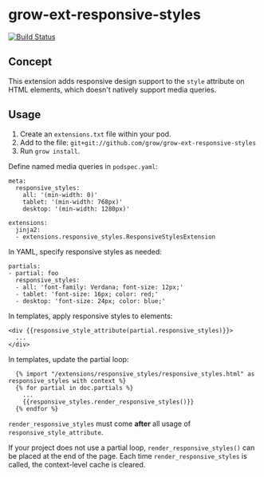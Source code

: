 # grow-ext-responsive-styles

[![Build Status](https://travis-ci.org/grow/grow-ext-responsive-styles.svg?branch=master)](https://travis-ci.org/grow/grow-ext-responsive-styles)

## Concept

This extension adds responsive design support to the `style` attribute on HTML
elements, which doesn't natively support media queries.

## Usage

1. Create an `extensions.txt` file within your pod.
1. Add to the file: `git+git://github.com/grow/grow-ext-responsive-styles`
1. Run `grow install`.

Define named media queries in `podspec.yaml`:

```
meta:
  responsive_styles:
    all: '(min-width: 0)'
    tablet: '(min-width: 768px)'
    desktop: '(min-width: 1280px)'

extensions:
  jinja2:
  - extensions.responsive_styles.ResponsiveStylesExtension
```

In YAML, specify responsive styles as needed:

```
partials:
- partial: foo
  responsive_styles:
  - all: 'font-family: Verdana; font-size: 12px;'
  - tablet: 'font-size: 16px; color: red;'
  - desktop: 'font-size: 24px; color: blue;'
```

In templates, apply responsive styles to elements:

```
<div {{responsive_style_attribute(partial.responsive_styles)}}>
  ...
</div>
```

In templates, update the partial loop:

```
  {% import "/extensions/responsive_styles/responsive_styles.html" as responsive_styles with context %}
  {% for partial in doc.partials %}
    ...
    {{responsive_styles.render_responsive_styles()}}
  {% endfor %}
```
`render_responsive_styles` must come __after__ all usage of
`responsive_style_attribute`.

If your project does not use a partial loop, `render_responsive_styles()` can
be placed at the end of the page. Each time `render_responsive_styles` is
called, the context-level cache is cleared.
